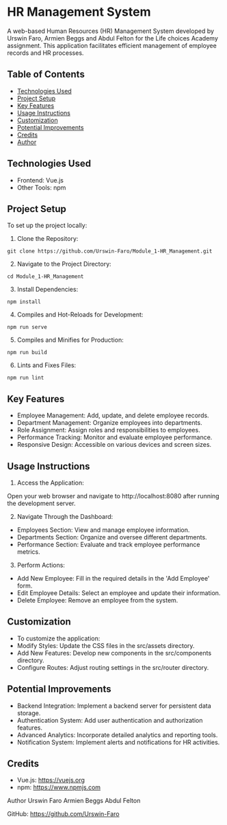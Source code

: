 # HR Management System
A web-based Human Resources (HR) Management System developed by Urswin Faro, Armien Beggs and Abdul Felton for the Life choices Academy assignment. This application facilitates efficient management of employee records and HR processes.

## Table of Contents
- [Technologies Used](#technologies-used)
- [Project Setup](#project-setup)
- [Key Features](#key-features)
- [Usage Instructions](#usage-instructions)
- [Customization](#customization)
- [Potential Improvements](#potential-improvements)
- [Credits](#credits)
- [Author](#authors)

## Technologies Used
- Frontend: Vue.js
- Other Tools: npm

## Project Setup
To set up the project locally:

1. Clone the Repository:
```
git clone https://github.com/Urswin-Faro/Module_1-HR_Management.git
```

2. Navigate to the Project Directory:
```
cd Module_1-HR_Management
```
3. Install Dependencies:
```
npm install
```
4. Compiles and Hot-Reloads for Development:
```
npm run serve
```
5. Compiles and Minifies for Production:
```
npm run build

```
6. Lints and Fixes Files:
```
npm run lint
```
## Key Features
- Employee Management: Add, update, and delete employee records.
- Department Management: Organize employees into departments.
- Role Assignment: Assign roles and responsibilities to employees.
- Performance Tracking: Monitor and evaluate employee performance.
- Responsive Design: Accessible on various devices and screen sizes.

## Usage Instructions
1. Access the Application:

Open your web browser and navigate to http://localhost:8080 after running the development server.

2. Navigate Through the Dashboard:
- Employees Section: View and manage employee information.
- Departments Section: Organize and oversee different departments.
- Performance Section: Evaluate and track employee performance metrics.

3. Perform Actions:
- Add New Employee: Fill in the required details in the 'Add Employee' form.
- Edit Employee Details: Select an employee and update their information.
- Delete Employee: Remove an employee from the system.

## Customization
- To customize the application:
- Modify Styles: Update the CSS files in the src/assets directory.
- Add New Features: Develop new components in the src/components directory.
- Configure Routes: Adjust routing settings in the src/router directory.

## Potential Improvements
- Backend Integration: Implement a backend server for persistent data storage.
- Authentication System: Add user authentication and authorization features.
- Advanced Analytics: Incorporate detailed analytics and reporting tools.
- Notification System: Implement alerts and notifications for HR activities.

## Credits
- Vue.js: https://vuejs.org
- npm: https://www.npmjs.com

Author
Urswin Faro
Armien Beggs
Abdul Felton

GitHub: https://github.com/Urswin-Faro

